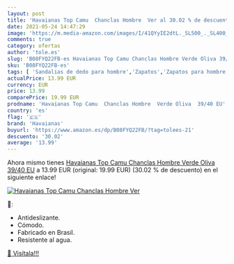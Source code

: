 ```yaml
---
layout: post
title: 'Havaianas Top Camu  Chanclas Hombre  Ver al 30.02 % de descuento'
date: 2021-05-24 14:47:29
image: 'https://m.media-amazon.com/images/I/41QYyIE2dtL._SL500_._SL400_.jpg'
comments: true
category: ofertas
author: 'tole.es'
slug: 'B08FYQ22FB-es Havaianas Top Camu Chanclas Hombre Verde Oliva 39/40 EU'
sku: 'B08FYQ22FB-es'
tags: [ 'Sandalias de dedo para hombre','Zapatos','Zapatos para hombre','Zapatos y complementos','chanclas','havaianas', ]
actualPrice: 13.99 EUR
currency: EUR
price: 13.99
comparePrice: 19.99 EUR
prodname: 'Havaianas Top Camu  Chanclas Hombre  Verde Oliva  39/40 EU'
country: 'es'
flag: '🇪🇸'
brand: 'Havaianas'
buyurl: 'https://www.amazon.es/dp/B08FYQ22FB/?tag=tolees-21'
descuento: '30.02'
average: '13.99'
---
```


Ahora mismo tienes [Havaianas Top Camu  Chanclas Hombre  Verde Oliva  39/40 EU](https://www.amazon.es/dp/B08FYQ22FB/?tag=tolees-21) a 13.99 EUR (original: 19.99 EUR) (30.02 %  de descuento) en el siguiente enlace!

[![Havaianas Top Camu  Chanclas Hombre  Ver](https://m.media-amazon.com/images/I/41QYyIE2dtL._SL500_._SL400_.jpg)](https://www.amazon.es/dp/B08FYQ22FB/?tag=tolees-21)

🔎:

- Antideslizante.
- Cómodo.
- Fabricado en Brasil.
- Resistente al agua.

[🛒 Visítala!!!](https://www.amazon.es/dp/B08FYQ22FB/?tag=tolees-21)
